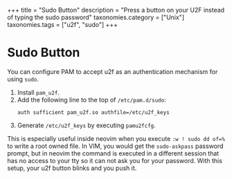 +++
title               = "Sudo Button"
description         = "Press a button on your U2F instead of typing the sudo password"
taxonomies.category = ["Unix"]
taxonomies.tags     = ["u2f", "sudo"]
+++

Sudo Button
===========

You can configure PAM to accept u2f as an authentication mechanism for using
`sudo`.

1.  Install `pam_u2f`.
1.  Add the following line to the top  of `/etc/pam.d/sudo`:
    ```
    auth sufficient pam_u2f.so authfile=/etc/u2f_keys
    ```
1.  Generate `/etc/u2f_keys` by executing `pamu2fcfg`.

This is especially useful inside neovim when you execute `:w ! sudo dd of=%` to
write a root owned file. In VIM, you would get the `sudo-askpass` password prompt, but in
neovim the command is executed in a different session that has no access to your
tty so it can not ask you for your password. With this setup, your u2f button
blinks and you push it.
